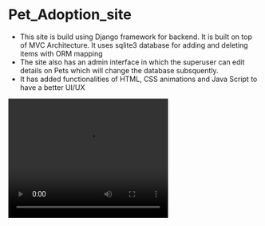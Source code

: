 <!DOCTYPE html>
<html>
<body>
<h1>Pet_Adoption_site</h1>
<ul>
<li>This site is build using Django framework for backend. It is built on top of MVC Architecture. It uses sqlite3 database for adding and deleting items with ORM mapping</li>
<li>The site also has an admin interface in which the superuser can edit details on Pets which will change the database subsquently.</li>
<li>It has added functionalities of HTML, CSS animations and Java Script to have a better UI/UX</li>
</ul>
<video width="320" height="240" controls src="/screen-capture.mp4" autoplay></video>

</body>
</html>
